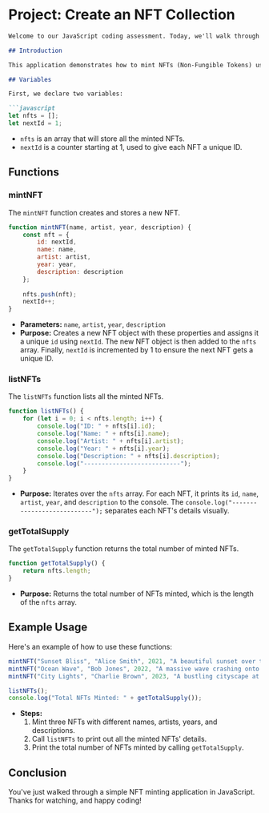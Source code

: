 # Project: Create an NFT Collection
```markdown
Welcome to our JavaScript coding assessment. Today, we'll walk through a simple NFT minting application.

## Introduction

This application demonstrates how to mint NFTs (Non-Fungible Tokens) using JavaScript. It includes functions for minting NFTs, listing all minted NFTs, and getting the total supply of minted NFTs.

## Variables

First, we declare two variables:

```javascript
let nfts = [];
let nextId = 1;
```

- `nfts` is an array that will store all the minted NFTs.
- `nextId` is a counter starting at 1, used to give each NFT a unique ID.

## Functions

### mintNFT

The `mintNFT` function creates and stores a new NFT.

```javascript
function mintNFT(name, artist, year, description) {
    const nft = {
        id: nextId,
        name: name,
        artist: artist,
        year: year,
        description: description
    };
    
    nfts.push(nft);
    nextId++;
}
```

- **Parameters:** `name`, `artist`, `year`, `description`
- **Purpose:** Creates a new NFT object with these properties and assigns it a unique `id` using `nextId`. The new NFT object is then added to the `nfts` array. Finally, `nextId` is incremented by 1 to ensure the next NFT gets a unique ID.

### listNFTs

The `listNFTs` function lists all the minted NFTs.

```javascript
function listNFTs() {
    for (let i = 0; i < nfts.length; i++) {
        console.log("ID: " + nfts[i].id);
        console.log("Name: " + nfts[i].name);
        console.log("Artist: " + nfts[i].artist);
        console.log("Year: " + nfts[i].year);
        console.log("Description: " + nfts[i].description);
        console.log("---------------------------");
    }
}
```

- **Purpose:** Iterates over the `nfts` array. For each NFT, it prints its `id`, `name`, `artist`, `year`, and `description` to the console. The `console.log("---------------------------");` separates each NFT's details visually.

### getTotalSupply

The `getTotalSupply` function returns the total number of minted NFTs.

```javascript
function getTotalSupply() {
    return nfts.length;
}
```

- **Purpose:** Returns the total number of NFTs minted, which is the length of the `nfts` array.

## Example Usage

Here's an example of how to use these functions:

```javascript
mintNFT("Sunset Bliss", "Alice Smith", 2021, "A beautiful sunset over the mountains.");
mintNFT("Ocean Wave", "Bob Jones", 2022, "A massive wave crashing onto the shore.");
mintNFT("City Lights", "Charlie Brown", 2023, "A bustling cityscape at night.");

listNFTs();
console.log("Total NFTs Minted: " + getTotalSupply());
```

- **Steps:**
  1. Mint three NFTs with different names, artists, years, and descriptions.
  2. Call `listNFTs` to print out all the minted NFTs' details.
  3. Print the total number of NFTs minted by calling `getTotalSupply`.

## Conclusion

You've just walked through a simple NFT minting application in JavaScript. Thanks for watching, and happy coding!
```
